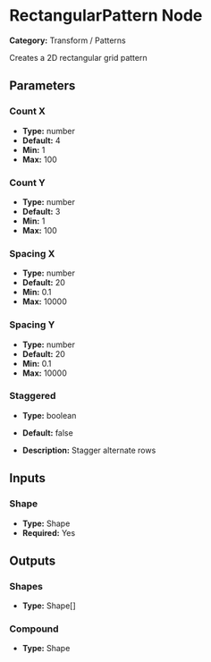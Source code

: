 
# RectangularPattern Node

**Category:** Transform / Patterns

Creates a 2D rectangular grid pattern

## Parameters


### Count X
- **Type:** number
- **Default:** 4
- **Min:** 1
- **Max:** 100



### Count Y
- **Type:** number
- **Default:** 3
- **Min:** 1
- **Max:** 100



### Spacing X
- **Type:** number
- **Default:** 20
- **Min:** 0.1
- **Max:** 10000



### Spacing Y
- **Type:** number
- **Default:** 20
- **Min:** 0.1
- **Max:** 10000



### Staggered
- **Type:** boolean
- **Default:** false


- **Description:** Stagger alternate rows


## Inputs


### Shape
- **Type:** Shape
- **Required:** Yes



## Outputs


### Shapes
- **Type:** Shape[]



### Compound
- **Type:** Shape




